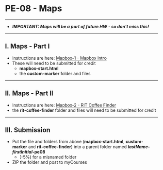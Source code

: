 # PE-08 - Maps

<hr>

- ***IMPORTANT: Maps will be a part of future HW - so don't miss this!***

<hr>

## I. Maps - Part I

- Instructions are here: [Mapbox-1 - Mapbox Intro](https://github.com/tonethar/IGME-330-Master/blob/master/notes/HW-mapbox-1.md)
- These will need to be submitted for credit
  - **mapbox-start.html** 
  - the **custom-marker** folder and files


<hr>

## II. Maps - Part II
- Instructions are here: [Mapbox-2 - RIT Coffee Finder](https://github.com/tonethar/IGME-330-Master/blob/master/notes/HW-mapbox-2.md)
- the **rit-coffee-finder** folder and files will need to be submitted for credit


<hr>

## III. Submission
- Put the file and folders from above (**mapbox-start.html**, **custom-marker** and **rit-coffee-finder**) into a parent folder named ***lastName-firstInitial*-pe08**
  - (-5%) for a misnamed folder
- ZIP the folder and post to myCourses
